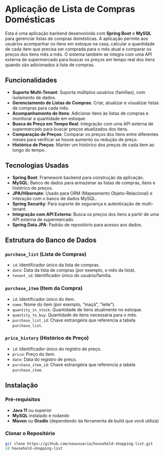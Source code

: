 # Aplicação de Lista de Compras Domésticas

Esta é uma aplicação backend desenvolvida com **Spring Boot** e **MySQL** para gerenciar listas de compras domésticas. A aplicação permite aos usuários acompanhar os itens em estoque na casa, calcular a quantidade de cada item que precisa ser comprada para o mês atual e comparar os preços dos itens mês a mês. O sistema também se integra com uma API externa de supermercado para buscar os preços em tempo real dos itens quando são adicionados à lista de compras.

## Funcionalidades

- **Suporte Multi-Tenant**: Suporta múltiplos usuários (famílias), com isolamento de dados.
- **Gerenciamento de Listas de Compras**: Criar, atualizar e visualizar listas de compras para cada mês.
- **Acompanhamento de Itens**: Adicionar itens às listas de compras e monitorar a quantidade em estoque.
- **Busca de Preço em Tempo Real**: Integração com uma API externa de supermercado para buscar preços atualizados dos itens.
- **Comparação de Preços**: Comparar os preços dos itens entre diferentes meses para verificar se houve aumento ou redução de preço.
- **Histórico de Preços**: Manter um histórico dos preços de cada item ao longo do tempo.

## Tecnologias Usadas

- **Spring Boot**: Framework backend para construção da aplicação.
- **MySQL**: Banco de dados para armazenar as listas de compras, itens e histórico de preços.
- **JPA/Hibernate**: Usado para ORM (Mapeamento Objeto-Relacional) e interação com o banco de dados MySQL.
- **Spring Security**: Para suporte de segurança e autenticação de multi-tenant.
- **Integração com API Externa**: Busca os preços dos itens a partir de uma API externa de supermercado.
- **Spring Data JPA**: Padrão de repositório para acesso aos dados.

## Estrutura do Banco de Dados

### `purchase_list` (Lista de Compras)
- `id`: Identificador único da lista de compras.
- `date`: Data da lista de compras (por exemplo, o mês da lista).
- `tenant_id`: Identificador único do usuário/família.

### `purchase_item` (Item da Compra)
- `id`: Identificador único do item.
- `name`: Nome do item (por exemplo, "maçã", "leite").
- `quantity_in_stock`: Quantidade de itens atualmente no estoque.
- `quantity_to_buy`: Quantidade de itens necessária para o mês.
- `purchase_list_id`: Chave estrangeira que referencia a tabela `purchase_list`.

### `price_history` (Histórico de Preço)
- `id`: Identificador único do registro de preço.
- `price`: Preço do item.
- `date`: Data do registro de preço.
- `purchase_item_id`: Chave estrangeira que referencia a tabela `purchase_item`.

## Instalação

### Pré-requisitos

- **Java 11** ou superior
- **MySQL** instalado e rodando
- **Maven** ou **Gradle** (dependendo da ferramenta de build que você utiliza)

### Clonar o Repositório

```bash
git clone https://github.com/seuusuario/household-shopping-list.git
cd household-shopping-list
